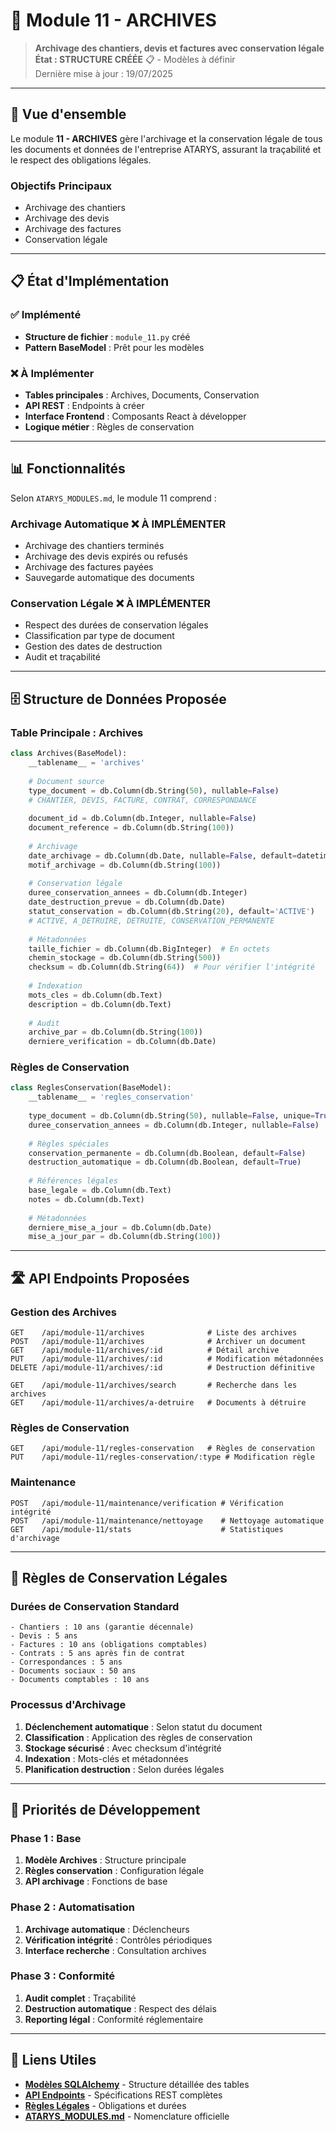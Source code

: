# 📁 Module 11 - ARCHIVES

> **Archivage des chantiers, devis et factures avec conservation légale**  
> **État : STRUCTURE CRÉÉE** 📋 - Modèles à définir  
> Dernière mise à jour : 19/07/2025

---

## 🎯 Vue d'ensemble

Le module **11 - ARCHIVES** gère l'archivage et la conservation légale de tous les documents et données de l'entreprise ATARYS, assurant la traçabilité et le respect des obligations légales.

### **Objectifs Principaux**
- Archivage des chantiers
- Archivage des devis
- Archivage des factures
- Conservation légale

---

## 📋 État d'Implémentation

### **✅ Implémenté**
- **Structure de fichier** : `module_11.py` créé
- **Pattern BaseModel** : Prêt pour les modèles

### **❌ À Implémenter**
- **Tables principales** : Archives, Documents, Conservation
- **API REST** : Endpoints à créer
- **Interface Frontend** : Composants React à développer
- **Logique métier** : Règles de conservation

---

## 📊 Fonctionnalités

Selon `ATARYS_MODULES.md`, le module 11 comprend :

### **Archivage Automatique** ❌ **À IMPLÉMENTER**
- Archivage des chantiers terminés
- Archivage des devis expirés ou refusés
- Archivage des factures payées
- Sauvegarde automatique des documents

### **Conservation Légale** ❌ **À IMPLÉMENTER**
- Respect des durées de conservation légales
- Classification par type de document
- Gestion des dates de destruction
- Audit et traçabilité

---

## 🗄️ Structure de Données Proposée

### **Table Principale : Archives**
```python
class Archives(BaseModel):
    __tablename__ = 'archives'
    
    # Document source
    type_document = db.Column(db.String(50), nullable=False)
    # CHANTIER, DEVIS, FACTURE, CONTRAT, CORRESPONDANCE
    
    document_id = db.Column(db.Integer, nullable=False)
    document_reference = db.Column(db.String(100))
    
    # Archivage
    date_archivage = db.Column(db.Date, nullable=False, default=datetime.utcnow)
    motif_archivage = db.Column(db.String(100))
    
    # Conservation légale
    duree_conservation_annees = db.Column(db.Integer)
    date_destruction_prevue = db.Column(db.Date)
    statut_conservation = db.Column(db.String(20), default='ACTIVE')
    # ACTIVE, A_DETRUIRE, DETRUITE, CONSERVATION_PERMANENTE
    
    # Métadonnées
    taille_fichier = db.Column(db.BigInteger)  # En octets
    chemin_stockage = db.Column(db.String(500))
    checksum = db.Column(db.String(64))  # Pour vérifier l'intégrité
    
    # Indexation
    mots_cles = db.Column(db.Text)
    description = db.Column(db.Text)
    
    # Audit
    archive_par = db.Column(db.String(100))
    derniere_verification = db.Column(db.Date)
```

### **Règles de Conservation**
```python
class ReglesConservation(BaseModel):
    __tablename__ = 'regles_conservation'
    
    type_document = db.Column(db.String(50), nullable=False, unique=True)
    duree_conservation_annees = db.Column(db.Integer, nullable=False)
    
    # Règles spéciales
    conservation_permanente = db.Column(db.Boolean, default=False)
    destruction_automatique = db.Column(db.Boolean, default=True)
    
    # Références légales
    base_legale = db.Column(db.Text)
    notes = db.Column(db.Text)
    
    # Métadonnées
    derniere_mise_a_jour = db.Column(db.Date)
    mise_a_jour_par = db.Column(db.String(100))
```

---

## 🛣️ API Endpoints Proposées

### **Gestion des Archives**
```http
GET    /api/module-11/archives              # Liste des archives
POST   /api/module-11/archives              # Archiver un document
GET    /api/module-11/archives/:id          # Détail archive
PUT    /api/module-11/archives/:id          # Modification métadonnées
DELETE /api/module-11/archives/:id          # Destruction définitive

GET    /api/module-11/archives/search       # Recherche dans les archives
GET    /api/module-11/archives/a-detruire   # Documents à détruire
```

### **Règles de Conservation**
```http
GET    /api/module-11/regles-conservation   # Règles de conservation
PUT    /api/module-11/regles-conservation/:type # Modification règle
```

### **Maintenance**
```http
POST   /api/module-11/maintenance/verification # Vérification intégrité
POST   /api/module-11/maintenance/nettoyage    # Nettoyage automatique
GET    /api/module-11/stats                    # Statistiques d'archivage
```

---

## 📏 Règles de Conservation Légales

### **Durées de Conservation Standard**
```
- Chantiers : 10 ans (garantie décennale)
- Devis : 5 ans
- Factures : 10 ans (obligations comptables)
- Contrats : 5 ans après fin de contrat
- Correspondances : 5 ans
- Documents sociaux : 50 ans
- Documents comptables : 10 ans
```

### **Processus d'Archivage**
1. **Déclenchement automatique** : Selon statut du document
2. **Classification** : Application des règles de conservation
3. **Stockage sécurisé** : Avec checksum d'intégrité
4. **Indexation** : Mots-clés et métadonnées
5. **Planification destruction** : Selon durées légales

---

## 🎯 Priorités de Développement

### **Phase 1 : Base**
1. **Modèle Archives** : Structure principale
2. **Règles conservation** : Configuration légale
3. **API archivage** : Fonctions de base

### **Phase 2 : Automatisation**
1. **Archivage automatique** : Déclencheurs
2. **Vérification intégrité** : Contrôles périodiques
3. **Interface recherche** : Consultation archives

### **Phase 3 : Conformité**
1. **Audit complet** : Traçabilité
2. **Destruction automatique** : Respect des délais
3. **Reporting légal** : Conformité réglementaire

---

## 🔗 Liens Utiles

- **[Modèles SQLAlchemy](./database-schema.md)** - Structure détaillée des tables
- **[API Endpoints](./api-endpoints.md)** - Spécifications REST complètes
- **[Règles Légales](./conservation-legale.md)** - Obligations et durées
- **[ATARYS_MODULES.md](../../00-overview/ATARYS_MODULES.md)** - Nomenclature officielle
